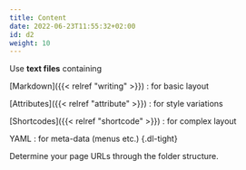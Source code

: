 ```yaml
---
title: Content
date: 2022-06-23T11:55:32+02:00
id: d2
weight: 10
---
```

Use **text files** containing

[Markdown]({{< relref "writing" >}})
: for basic layout

[Attributes]({{< relref "attribute" >}})
: for style variations

[Shortcodes]({{< relref "shortcode" >}})
: for complex layout

YAML
: for meta-data (menus etc.)
{.dl-tight}

Determine your page URLs through the folder structure.
